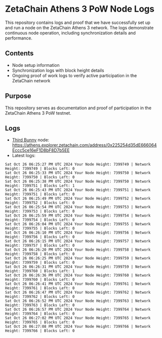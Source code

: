 # ZetaChain Athens 3 PoW Node Logs
This repository contains logs and proof that we have successfully set up and run a node on the ZetaChain Athens 3 network. The logs demonstrate continuous node operation, including synchronization details and performance.

## Contents
- Node setup information
- Synchronization logs with block height details
- Ongoing proof of work logs to verify active participation in the ZetaChain network

## Purpose
This repository serves as documentation and proof of participation in the ZetaChain Athens 3 PoW testnet.

## Logs

- [Third Bunny](https://thirdbunny.xyz/) node: https://athens.explorer.zetachain.com/address/0x225254d35dE666064Eccc5ce16eF1D8bF8D7b5EE
- Latest logs:
```
Sat Oct 26 06:25:27 PM UTC 2024 Your Node Height: 7399749 | Network Height: 7399749 | Blocks Left: 0
Sat Oct 26 06:25:33 PM UTC 2024 Your Node Height: 7399750 | Network Height: 7399750 | Blocks Left: 0
Sat Oct 26 06:25:38 PM UTC 2024 Your Node Height: 7399750 | Network Height: 7399751 | Blocks Left: 1
Sat Oct 26 06:25:43 PM UTC 2024 Your Node Height: 7399751 | Network Height: 7399751 | Blocks Left: 0
Sat Oct 26 06:25:49 PM UTC 2024 Your Node Height: 7399752 | Network Height: 7399752 | Blocks Left: 0
Sat Oct 26 06:25:54 PM UTC 2024 Your Node Height: 7399753 | Network Height: 7399753 | Blocks Left: 0
Sat Oct 26 06:25:59 PM UTC 2024 Your Node Height: 7399754 | Network Height: 7399754 | Blocks Left: 0
Sat Oct 26 06:26:04 PM UTC 2024 Your Node Height: 7399755 | Network Height: 7399755 | Blocks Left: 0
Sat Oct 26 06:26:10 PM UTC 2024 Your Node Height: 7399756 | Network Height: 7399756 | Blocks Left: 0
Sat Oct 26 06:26:15 PM UTC 2024 Your Node Height: 7399757 | Network Height: 7399757 | Blocks Left: 0
Sat Oct 26 06:26:20 PM UTC 2024 Your Node Height: 7399758 | Network Height: 7399758 | Blocks Left: 0
Sat Oct 26 06:26:25 PM UTC 2024 Your Node Height: 7399759 | Network Height: 7399759 | Blocks Left: 0
Sat Oct 26 06:26:31 PM UTC 2024 Your Node Height: 7399759 | Network Height: 7399760 | Blocks Left: 1
Sat Oct 26 06:26:36 PM UTC 2024 Your Node Height: 7399760 | Network Height: 7399760 | Blocks Left: 0
Sat Oct 26 06:26:41 PM UTC 2024 Your Node Height: 7399761 | Network Height: 7399761 | Blocks Left: 0
Sat Oct 26 06:26:47 PM UTC 2024 Your Node Height: 7399762 | Network Height: 7399762 | Blocks Left: 0
Sat Oct 26 06:26:52 PM UTC 2024 Your Node Height: 7399763 | Network Height: 7399763 | Blocks Left: 0
Sat Oct 26 06:26:57 PM UTC 2024 Your Node Height: 7399764 | Network Height: 7399764 | Blocks Left: 0
Sat Oct 26 06:27:02 PM UTC 2024 Your Node Height: 7399765 | Network Height: 7399765 | Blocks Left: 0
Sat Oct 26 06:27:08 PM UTC 2024 Your Node Height: 7399766 | Network Height: 7399766 | Blocks Left: 0
```
